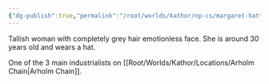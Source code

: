 ```yaml
---
{"dg-publish":true,"permalink":"/root/worlds/kathor/np-cs/margaret-hatter/","tags":["Kathor"]}
---
```



Tallish woman with completely grey hair emotionless face. She is around 30 years old and wears a hat.  

One of the 3 main industrialists on [[Root/Worlds/Kathor/Locations/Arholm Chain\|Arholm Chain]].
